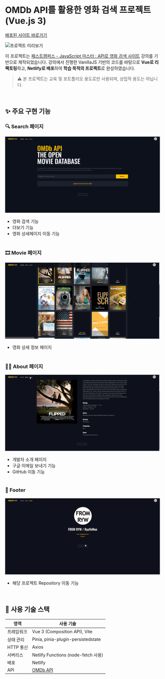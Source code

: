 # OMDb API를 활용한 영화 검색 프로젝트 (Vue.js 3)

[배포된 사이트 바로가기](https://from-ryw-vue-movie-app.netlify.app/)

![프로젝트 미리보기](./src/assets/vue-movie-app.gif)

이 프로젝트는 [패스트캠퍼스 - JavaScript 마스터 : API로 영화 검색 사이트](https://github.com/ParkYoungWoong/vanillajs-movie-app) 강의를 기반으로 제작되었습니다.
강의에서 진행한 VanillaJS 기반의 코드를 바탕으로 **Vue로 리팩토링**하고, **Netlify로 배포**하여
**학습 목적의 프로젝트**로 완성하였습니다.

> ⚠️ 본 프로젝트는 교육 및 포트폴리오 용도로만 사용되며, 상업적 용도는 아닙니다.

<br>

## ✨ 주요 구현 기능

### 🔍 Search 페이지

![Search](./src/assets/vue-movie-app___Search.gif)

- 영화 검색 기능
- 더보기 기능
- 영화 상세페이지 이동 기능
  <br>
  <br>

### 🎞️ Movie 페이지

![Movie](./src/assets/vue-movie-app___Movie.gif)

- 영화 상세 정보 페이지
  <br>
  <br>

### 🙋‍♀️ About 페이지

![About](./src/assets/vue-movie-app___About.gif)

- 개발자 소개 페이지
- 구글 이메일 보내기 기능
- GitHub 이동 기능
  <br>
  <br>

### 📎 Footer

![Footer](./src/assets/vue-movie-app___Footer.gif)

- 해당 프로젝트 Repository 이동 기능

<br>

## 🔧 사용 기술 스택

| 영역       | 사용 기술                            |
| ---------- | ------------------------------------ |
| 프레임워크 | Vue 3 (Composition API), Vite        |
| 상태 관리  | Pinia, pinia-plugin-persistedstate   |
| HTTP 통신  | Axios                                |
| 서버리스   | Netlify Functions (node-fetch 사용)  |
| 배포       | Netlify                              |
| API        | [OMDb API](https://www.omdbapi.com/) |
